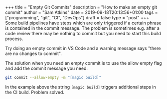 +++
title = "Empty Git Commits"
description = "How to make an empty git commit"
author = "Sam Atkins"
date = 2019-09-18T20:13:56+01:00
tags = ["programming", "git", "CI", "DevOps"]
draft = false
type = "post"
+++
Some build pipelines have steps which are only triggered if a certain phrase is contained in the commit message. The problem is sometimes e.g. after a code review there may be nothing to commit but you need to start this build process.

Try doing an empty commit in VS Code and a warning message says "there are no changes to commit".

The solution when you need an empty commit is to use the allow empty flag and add the commit message you need:

```bash
git commit --allow-empty -m "[magic build]"
```

In the example above the string `[magic build]` triggers additional steps in the CI build. Problem solved.
